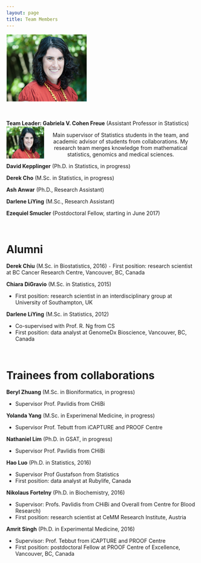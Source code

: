 ```yaml
---
layout: page
title: Team Members
---
```

![Me](/img/me.png) 

<br>

**Team Leader: Gabriela V. Cohen Freue** (Assistant Professor in Statistics) 
<img style="float: left;" src="/img/me.png" height="85" width="100"> 
<p align="center"> Main supervisor of Statistics students in the team, and academic advisor of students from collaborations. My research team merges knowledge from mathematical statistics, genomics and medical sciences.</p>


**David Kepplinger** (Ph.D. in Statistics, in progress)

**Derek Cho** (M.Sc. in Statistics, in progress)

**Ash Anwar** (Ph.D., Research Assistant)

**Darlene LiYing** (M.Sc., Research Assistant)

**Ezequiel Smucler** (Postdoctoral Fellow, starting in June 2017)

<br>

# Alumni

**Derek Chiu** (M.Sc. in Biostatistics, 2016)
  ``-`` First position: research scientist at BC Cancer Research Centre, Vancouver, BC, Canada

**Chiara DiGravio** (M.Sc. in Statistics, 2015) 

 * First position: research scientist in an interdisciplinary group at University of Southampton, UK

**Darlene LiYing** (M.Sc. in Statistics, 2012)

 * Co-supervised with Prof. R. Ng from CS 
 * First position: data analyst at GenomeDx Bioscience, Vancouver, BC, Canada
 
 <br>

# Trainees from collaborations

**Beryl Zhuang** (M.Sc. in Bioniformatics, in progress)

 * Supervisor Prof. Pavlidis from CHiBi

**Yolanda Yang** (M.Sc. in Experimenal Medicine, in progress) 

 * Supervisor Prof. Tebutt from iCAPTURE and PROOF Centre

**Nathaniel Lim** (Ph.D. in GSAT, in progress)

 * Supervisor Prof. Pavlidis from CHiBi

**Hao Luo** (Ph.D. in Statistics, 2016)

 * Supervisor Prof Gustafson from Statistics
 * First position: data analyst at Rubylife, Canada
 
**Nikolaus Fortelny** (Ph.D. in Biochemistry, 2016) 

  * Supervisor: Profs. Pavlidis from CHiBi and Overall from Centre for Blood Research)
  * First position: research scientist at CeMM Research Institute, Austria
 
**Amrit Singh** (Ph.D. in Experimental Medicine, 2016)

  * Supervisor: Prof. Tebbut from iCAPTURE and PROOF Centre
  * First position: postdoctoral Fellow at PROOF Centre of Excellence, Vancouver, BC, Canada




